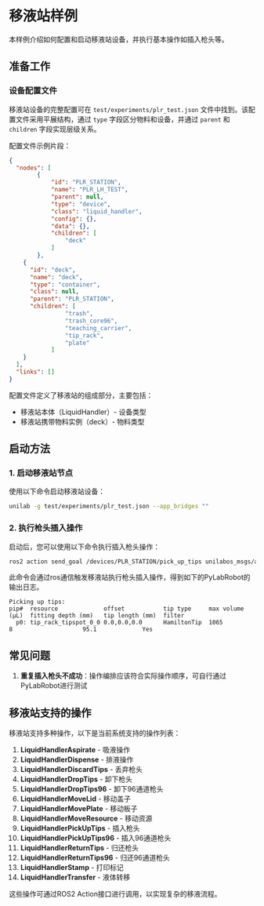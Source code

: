 # 移液站样例

本样例介绍如何配置和启动移液站设备，并执行基本操作如插入枪头等。

## 准备工作

### 设备配置文件

移液站设备的完整配置可在 `test/experiments/plr_test.json` 文件中找到。该配置文件采用平展结构，通过 `type` 字段区分物料和设备，并通过 `parent` 和 `children` 字段实现层级关系。

配置文件示例片段：

```json
{
  "nodes": [
        {
            "id": "PLR_STATION",
            "name": "PLR_LH_TEST",
            "parent": null,
            "type": "device",
            "class": "liquid_handler",
            "config": {},
            "data": {},
            "children": [
                "deck"
            ]
        },
    {
      "id": "deck",
      "name": "deck",
      "type": "container",
      "class": null,
      "parent": "PLR_STATION",
      "children": [
                "trash",
                "trash_core96",
                "teaching_carrier",
                "tip_rack",
                "plate"
            ]
    }
  ],
  "links": []
}
```

配置文件定义了移液站的组成部分，主要包括：
- 移液站本体（LiquidHandler）- 设备类型
- 移液站携带物料实例（deck）- 物料类型

## 启动方法

### 1. 启动移液站节点

使用以下命令启动移液站设备：

```bash
unilab -g test/experiments/plr_test.json --app_bridges ""
```

### 2. 执行枪头插入操作

启动后，您可以使用以下命令执行插入枪头操作：

```bash
ros2 action send_goal /devices/PLR_STATION/pick_up_tips unilabos_msgs/action/_liquid_handler_pick_up_tips/LiquidHandlerPickUpTips "{ tip_spots: [ { id: 'tip_rack_tipspot_0_0', name: 'tip_rack_tipspot_0_0', sample_id: null, children: [], parent: 'tip_rack', type: 'device', config: { position: { x: 7.2, y: 68.3, z: -83.5 }, size_x: 9.0, size_y: 9.0, size_z: 0, rotation: { x: 0, y: 0, z: 0, type: 'Rotation' }, category: 'tip_spot', model: null, type: 'TipSpot', prototype_tip: { type: 'HamiltonTip', total_tip_length: 95.1, has_filter: true, maximal_volume: 1065, pickup_method: 'OUT_OF_RACK', tip_size: 'HIGH_VOLUME' } }, data: { tip: { type: 'HamiltonTip', total_tip_length: 95.1, has_filter: true, maximal_volume: 1065, pickup_method: 'OUT_OF_RACK', tip_size: 'HIGH_VOLUME' }, tip_state: { liquids: [], pending_liquids: [], liquid_history: [] }, pending_tip: { type: 'HamiltonTip', total_tip_length: 95.1, has_filter: true, maximal_volume: 1065, pickup_method: 'OUT_OF_RACK', tip_size: 'HIGH_VOLUME' } } } ], use_channels: [ 0 ], offsets: [ { x: 0.0, y: 0.0, z: 0.0 } ] }"
```

此命令会通过ros通信触发移液站执行枪头插入操作，得到如下的PyLabRobot的输出日志。

```log
Picking up tips:
pip#  resource             offset           tip type     max volume (µL)  fitting depth (mm)   tip length (mm)  filter    
  p0: tip_rack_tipspot_0_0 0.0,0.0,0.0      HamiltonTip  1065             8                    95.1             Yes  
```

## 常见问题

1. **重复插入枪头不成功**：操作编排应该符合实际操作顺序，可自行通过PyLabRobot进行测试

## 移液站支持的操作

移液站支持多种操作，以下是当前系统支持的操作列表：

1. **LiquidHandlerAspirate** - 吸液操作
2. **LiquidHandlerDispense** - 排液操作
3. **LiquidHandlerDiscardTips** - 丢弃枪头
4. **LiquidHandlerDropTips** - 卸下枪头
5. **LiquidHandlerDropTips96** - 卸下96通道枪头
6. **LiquidHandlerMoveLid** - 移动盖子
7. **LiquidHandlerMovePlate** - 移动板子
8. **LiquidHandlerMoveResource** - 移动资源
9. **LiquidHandlerPickUpTips** - 插入枪头
10. **LiquidHandlerPickUpTips96** - 插入96通道枪头
11. **LiquidHandlerReturnTips** - 归还枪头
12. **LiquidHandlerReturnTips96** - 归还96通道枪头
13. **LiquidHandlerStamp** - 打印标记
14. **LiquidHandlerTransfer** - 液体转移

这些操作可通过ROS2 Action接口进行调用，以实现复杂的移液流程。